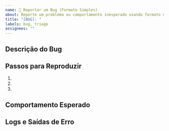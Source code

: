 ```yaml
---
name: 🐛 Reportar um Bug (Formato Simples)
about: Reporte um problema ou comportamento inesperado usando formato markdown
title: "[BUG]: "
labels: bug, triage
assignees: ""
---
```


## Descrição do Bug

<!-- Uma descrição clara e concisa do problema -->

## Passos para Reproduzir

<!-- Como podemos reproduzir o problema? -->

1.
2.
3.

## Comportamento Esperado

<!-- O que você esperava que acontecesse? -->

## Logs e Saídas de Erro

<!-- Cole aqui qualquer mensagem de erro ou saída relevante -->
